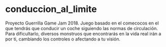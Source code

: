 # conduccion_al_limite
Proyecto Guerrilla Game Jam 2018.
Juego basado en el comecocos en el que tendrás que conducir un coche siguiendo las normas de circulación.
Para dificultarlo, diversos monstruos que encontrarás en la vida real irán a por ti, cambiando los controles o afectando a tu visión.

